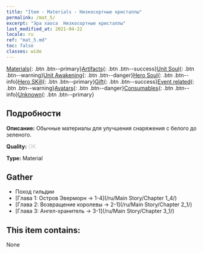 ```yaml
---
title: "Item - Materials - Низкосортные кристаллы"
permalink: /mat_5/
excerpt: "Эра хаоса  Низкосортные кристаллы"
last_modified_at: 2021-04-22
locale: ru
ref: "mat_5.md"
toc: false
classes: wide
---
```

 [Materials](/ItemsRU/){: .btn .btn--primary}[Artifacts](/ItemsRU/Artifacts/){: .btn .btn--success}[Unit Soul](/ItemsRU/UnitSoul/){: .btn .btn--warning}[Unit Awakening](/ItemsRU/UnitAwakening/){: .btn .btn--danger}[Hero Soul](/ItemsRU/HeroSoul/){: .btn .btn--info}[Hero SKill](/ItemsRU/HeroSkill/){: .btn .btn--primary}[Gift](/ItemsRU/Gift/){: .btn .btn--success}[Event related](/ItemsRU/Events/){: .btn .btn--warning}[Avatars](/ItemsRU/Avatars/){: .btn .btn--danger}[Consumables](/ItemsRU/Consumables/){: .btn .btn--info}[Unknown](/ItemsRU/Unknown/){: .btn .btn--primary}

## Подробности
 **Описание:** Обычные материалы для улучшения снаряжения c белого до зеленого.

 **Quality:** <span style="color: #C0C0C0">OK</span>

 **Type:** Material

## Gather

*    Поход гильдии 
*    [Глава 1: Остров Эверморн -> 1-4](/ru/Main Story/Chapter 1_4/) 
*    [Глава 2: Возвращение королевы -> 2-1](/ru/Main Story/Chapter 2_1/) 
*    [Глава 3: Ангел-хранитель -> 3-1](/ru/Main Story/Chapter 3_1/) 

## This item contains:

  None

